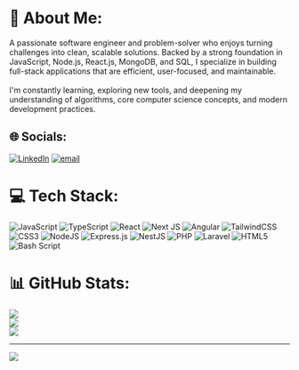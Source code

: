 # 💫 About Me:
A passionate software engineer and problem-solver who enjoys turning challenges into clean, scalable solutions. Backed by a strong foundation in JavaScript, Node.js, React.js, MongoDB, and SQL, I specialize in building full-stack applications that are efficient, user-focused, and maintainable.<br><br> I'm constantly learning, exploring new tools, and deepening my understanding of algorithms, core computer science concepts, and modern development practices.
## 🌐 Socials:
[![LinkedIn](https://img.shields.io/badge/LinkedIn-%230077B5.svg?logo=linkedin&logoColor=white)](https://linkedin.com/in/https://www.linkedin.com/in/ahmedabdulnasser/) [![email](https://img.shields.io/badge/Email-D14836?logo=gmail&logoColor=white)](mailto:aabdelnasser101@gmail.com) 

# 💻 Tech Stack:
![JavaScript](https://img.shields.io/badge/javascript-%23323330.svg?style=for-the-badge&logo=javascript&logoColor=%23F7DF1E) ![TypeScript](https://img.shields.io/badge/typescript-%23007ACC.svg?style=for-the-badge&logo=typescript&logoColor=white) ![React](https://img.shields.io/badge/react-%2320232a.svg?style=for-the-badge&logo=react&logoColor=%2361DAFB) ![Next JS](https://img.shields.io/badge/Next-black?style=for-the-badge&logo=next.js&logoColor=white) ![Angular](https://img.shields.io/badge/angular-%23DD0031.svg?style=for-the-badge&logo=angular&logoColor=white) ![TailwindCSS](https://img.shields.io/badge/tailwindcss-%2338B2AC.svg?style=for-the-badge&logo=tailwind-css&logoColor=white) ![CSS3](https://img.shields.io/badge/css3-%231572B6.svg?style=for-the-badge&logo=css3&logoColor=white) ![NodeJS](https://img.shields.io/badge/node.js-6DA55F?style=for-the-badge&logo=node.js&logoColor=white) ![Express.js](https://img.shields.io/badge/express.js-%23404d59.svg?style=for-the-badge&logo=express&logoColor=%2361DAFB) ![NestJS](https://img.shields.io/badge/nestjs-%23E0234E.svg?style=for-the-badge&logo=nestjs&logoColor=white) ![PHP](https://img.shields.io/badge/php-%23777BB4.svg?style=for-the-badge&logo=php&logoColor=white) ![Laravel](https://img.shields.io/badge/laravel-%23FF2D20.svg?style=for-the-badge&logo=laravel&logoColor=white) ![HTML5](https://img.shields.io/badge/html5-%23E34F26.svg?style=for-the-badge&logo=html5&logoColor=white) ![Bash Script](https://img.shields.io/badge/bash_script-%23121011.svg?style=for-the-badge&logo=gnu-bash&logoColor=white)
# 📊 GitHub Stats:
![](https://github-readme-stats.vercel.app/api?username=ahmedabdulnasser&theme=react&hide_border=true&include_all_commits=false&count_private=false)<br/>
![](https://nirzak-streak-stats.vercel.app/?user=ahmedabdulnasser&theme=react&hide_border=true)<br/>
![](https://github-readme-stats.vercel.app/api/top-langs/?username=ahmedabdulnasser&theme=react&hide_border=true&include_all_commits=false&count_private=false&layout=compact)

---
[![](https://visitcount.itsvg.in/api?id=ahmedabdulnasser&icon=0&color=0)](https://visitcount.itsvg.in)

<!-- Proudly created with GPRM ( https://gprm.itsvg.in ) -->
